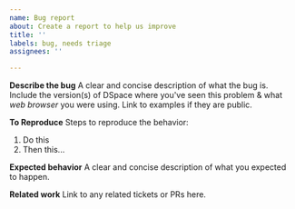 ```yaml
---
name: Bug report
about: Create a report to help us improve
title: ''
labels: bug, needs triage
assignees: ''

---
```


**Describe the bug**
A clear and concise description of what the bug is. Include the version(s) of DSpace where you've seen this problem & what *web browser* you were using. Link to examples if they are public.

**To Reproduce**
Steps to reproduce the behavior:
1. Do this
2. Then this...

**Expected behavior**
A clear and concise description of what you expected to happen.

**Related work**
Link to any related tickets or PRs here.
